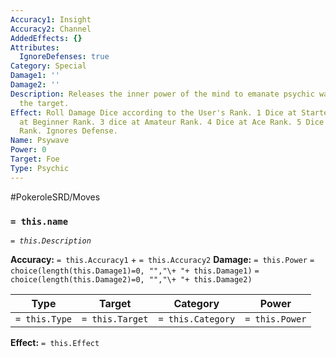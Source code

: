 ```yaml
---
Accuracy1: Insight
Accuracy2: Channel
AddedEffects: {}
Attributes:
  IgnoreDefenses: true
Category: Special
Damage1: ''
Damage2: ''
Description: Releases the inner power of the mind to emanate psychic waves that hurt
  the target.
Effect: Roll Damage Dice according to the User's Rank. 1 Dice at Starter Rank. 2 Dice
  at Beginner Rank. 3 dice at Amateur Rank. 4 Dice at Ace Rank. 5 Dice at Professional
  Rank. Ignores Defense.
Name: Psywave
Power: 0
Target: Foe
Type: Psychic
---
```


#PokeroleSRD/Moves

### `= this.name` 
*`= this.Description`*

**Accuracy:** `= this.Accuracy1` + `= this.Accuracy2`
**Damage:** `= this.Power` `= choice(length(this.Damage1)=0, "","\+ "+ this.Damage1)` `= choice(length(this.Damage2)=0, "","\+ "+ this.Damage2)`

| Type          | Target          | Category          | Power          |
| ------------- | --------------- | ----------------  | -------------- |
| `= this.Type` | `= this.Target` | `= this.Category` | `= this.Power` | 

**Effect:** `= this.Effect`